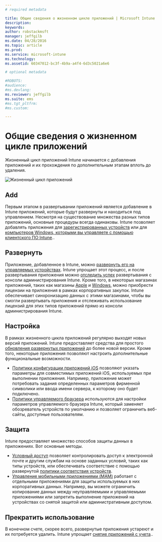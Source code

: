 ```yaml
---
# required metadata

title: Общие сведения о жизненном цикле приложений | Microsoft Intune
description:
keywords:
author: robstackmsft
manager: jeffgilb
ms.date: 04/28/2016
ms.topic: article
ms.prod:
ms.service: microsoft-intune
ms.technology:
ms.assetid: 60347012-bc3f-4b9a-a4f4-6d3c5021a6e6

# optional metadata

#ROBOTS:
#audience:
#ms.devlang:
ms.reviewer: jeffgilb
ms.suite: ems
#ms.tgt_pltfrm:
#ms.custom:

---
```


# Общие сведения о жизненном цикле приложений

Жизненный цикл приложений Intune начинается с добавления приложений и их прохождения по дополнительным этапам вплоть до удаления.

![Жизненный цикл приложений](./media/applifecycle_nobg.png "the Intune app lifecycle")

## Add

Первым этапом в развертывании приложений является добавление в Intune приложений, которые будут развернуты и находиться под управлением. Несмотря на существование множества разных типов приложений, основные процедуры всегда одинаковы. Intune позволяет добавлять приложения для [зарегистрированных устройств](add-apps-for-mobile-devices-in-microsoft-intune.md) или для [компьютеров Windows, которыми вы управляете с помощью клиентского ПО Intune](add-apps-for-windows-pcs-in-microsoft-intune.md)..

## Развернуть

Приложение, добавленное в Intune, можно [развернуть его на управляемых устройствах](deploy-apps.md). Intune упрощает этот процесс, и после развертывания приложения можно [отследить успех](monitor-apps-in-microsoft-intune.md) развертывания с консоли администрирования Intune. Кроме того, в некоторых магазинах приложений, таких как магазины [Apple](manage-ios-apps-you-purchased-through-a-volume-purchase-program-with-microsoft-intune.md) и [Windows](manage-apps-you-purchased-from-the-windows-store-for-business-with-microsoft-intune.md), можно приобрести лицензии на приложения в рамках корпоративных закупок. Intune обеспечивает синхронизацию данных с этими магазинами, чтобы вы смогли развертывать приложения и отслеживать использование лицензий для этих типов приложений прямо из консоли администрирования Intune.

## Настройка

В рамках жизненного цикла приложений регулярно выходят новых версий приложений. Intune предоставляет средства для простого [обновления развернутых приложений](update-apps-using-microsoft-intune.md) до более новой версии. Кроме того, некоторые приложения позволяют настроить дополнительные функциональные возможности.
- [Политики конфигурации приложений iOS](configure-ios-apps-with-mobile-app-configuration-policies-in-microsoft-intune.md) позволяют указать параметры для совместимых приложений iOS, используемых при выполнении приложения. Например, приложение может потребовать задания определенных параметров фирменной символики или ввода имени сервера, к которому оно будет подключено.
- [Политики управляемого браузера](manage-internet-access-using-managed-browser-policies.md) используются для настройки параметров управляемого браузера Intune, который заменяет обозреватель устройств по умолчанию и позволяет ограничить веб-сайты, доступные пользователям.

## Защита

Intune предоставляет множество способов защиты данных в приложениях. Вот основные методы.
- [Условный доступ](restrict-access-to-email-and-o365-services-with-microsoft-intune.md) позволяет контролировать доступ к электронной почте и другим службам на основе заданных условий, таких как типы устройств, или обеспечивать соответствие с помощью развернутой [политики соответствия устройств](introduction-to-device-compliance-policies-in-microsoft-intune.md).
- [Управление мобильными приложениями (MAM)](protect-app-data-using-mobile-app-management-policies-with-microsoft-intune.md) работает с отдельными приложениями для защиты используемых в них корпоративных данных. Например, вы можете ограничить копирование данных между неуправляемыми и управляемыми приложениями или запретить выполнение приложений на устройствах со снятой защитой или административным доступом.

## Прекратить использование

В конечном счете, скорее всего, развернутые приложения устареют и их потребуется удалить. Intune упрощает [снятие приложений с учета](retire-apps-using-microsoft-intune.md)..


<!--HONumber=May16_HO1-->


